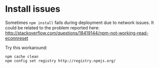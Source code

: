 # Install issues

Sometimes `npm install` fails during deployment due to network issues. It could be related to the problem reported here: http://stackoverflow.com/questions/18419144/npm-not-working-read-econnreset

Try this workaround:

```
npm cache clean
npm config set registry http://registry.npmjs.org/
```
